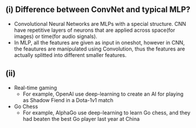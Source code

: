 ## (i) Difference between ConvNet and typical MLP?

- Convolutional Neural Networks are MLPs with a special structure. 
CNN have repetitive layers of neurons that are applied across space(for images) or time(for audio signals).  
- In MLP, all the features are given as input in oneshot, however in CNN, the feautures are manipulated using Convolution, thus the features are actually splitted into different smaller features.

## (ii) 
- Real-time gaming
    - For example, OpenAI use deep-learning to create an AI for playing as Shadow Fiend in a Dota-1v1 match
- Go Chess
    - For example, AlphaGo use deep-learning to learn Go chess, and they had beaten the best Go player last year at China